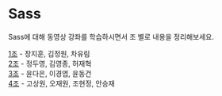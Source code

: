 # Sass
Sass에 대해 동영상 강좌를 학습하시면서 조 별로 내용을 정리해보세요.

<a href="01_team/README.md">1조</a> - 장지훈, 김정원, 차유림 <br/> 
<a href="02_team/README.md">2조</a> - 정두영, 김영종, 허재혁 <br/> 
<a href="03_team/README.md">3조</a> - 윤다은, 이경엽, 윤동건 <br/> 
<a href="04_team/README.md">4조</a> - 고상원, 오재원, 조현정, 안승재
